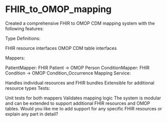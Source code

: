 # FHIR_to_OMOP_mapping

Created a comprehensive FHIR to OMOP CDM mapping system with the following features:

Type Definitions:

FHIR resource interfaces
OMOP CDM table interfaces

Mappers:

PatientMapper: FHIR Patient → OMOP Person
ConditionMapper: FHIR Condition → OMOP Condition_Occurrence
Mapping Service:

Handles individual resources and FHIR bundles
Extensible for additional resource types
Tests:

Unit tests for both mappers
Validates mapping logic
The system is modular and can be extended to support additional FHIR resources and OMOP tables. Would you like me to add support for any specific FHIR resources or explain any part in detail?
